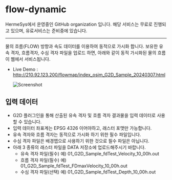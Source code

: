 # flow-dynamic
 HermeSys에서 운영중인 GitHub organization 입니다.
 해당 서비스는 무료로 진행되고 있으며, 유료서비스는 준비중에 있습니다.

 ---
 
물의 흐름(FLOW) 방향과 속도 데이터를 이용하여 동적으로 가시화 합니다.
보유한 유속 격자, 흐름격자, 수심 격자 파일을 업로드 하면, 아래와 같이 동적 가시화된 물의 흐름이  웹에서 서비스됩니다.

- Live Demo : http://210.92.123.200/flowmap/index_osim_G2D_Sample_20240307.html
  
  ![Screenshot](/screenshots/Cheongmicheon_Dynamic_flow.gif?raw=true)

## 입력 데이터
- G2D 플러그인을 통해 산출된 유속 격자 및 흐름 격자 결과물을 입력 데이터로 사용할 수 있습니다. 
- 입력 데이터 좌표계는 EPSG 4326 이어야하고, 래스터 포맷만 가능합니다.
- 유속 격자와 흐름 격자는 동적으로 가시화 하기 위한 필수 파일입니다.
- 수심 격자 파일은 배경맵으로 사용하기 위한 것으로 필수 파일은 아닙니다.
- 아래 3 종류의 래스터 파일을 DATA 저장소에 업로드해주시기 바랍니다.
  - 유속 격자 파일(필수) 예) 01_G2D_Sample_fdTest_Velocity_10_00h.out
   - 흐름 격자 파일(필수) 예) 01_G2D_Sample_fdTest_FDmaxVelocity_10_00h.out
   - 수심 격자 파일(선택) 예) 01_G2D_Sample_fdTest_Depth_10_00h.out


